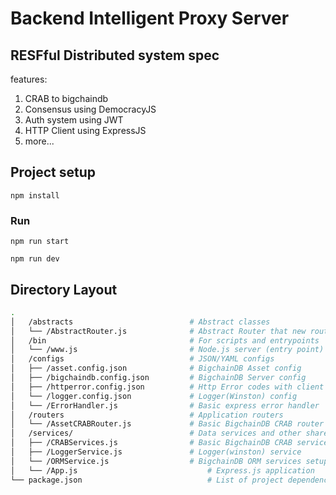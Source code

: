 # Backend Intelligent Proxy Server

## RESFful Distributed system spec

features:

1. CRAB to bigchaindb
2. Consensus using DemocracyJS
3. Auth system using JWT
4. HTTP Client using ExpressJS
5. more...

## Project setup

```
npm install
```

### Run

```
npm run start
```

```
npm run dev
```

## Directory Layout

```bash
.
│   /abstracts                          # Abstract classes
│   └── /AbstractRouter.js              # Abstract Router that new routers can extend
│   /bin                                # For scripts and entrypoints
│   └── /www.js                         # Node.js server (entry point)
│   /configs                            # JSON/YAML configs
│   ├── /asset.config.json              # BigchainDB Asset config
│   ├── /bigchaindb.config.json         # BigchainDB Server config
│   ├── /httperror.config.json          # Http Error codes with client messages
│   └── /logger.config.json             # Logger(Winston) config
│   └── /ErrorHandler.js                # Basic express error handler
│   /routers                            # Application routers
│   └── /AssetCRABRouter.js             # Basic BigchainDB CRAB router extending AbstractRouter
│   /services/                          # Data services and other shared utilities
│   ├── /CRABServices.js                # Basic BigchainDB CRAB services
│   ├── /LoggerService.js               # Logger(winston) service
│   └── /ORMService.js                  # BigchainDB ORM services setup
│   └── /App.js                             # Express.js application
└── package.json                            # List of project dependencies
```
